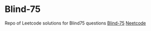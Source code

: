 # Blind-75
Repo of Leetcode solutions for Blind75 questions
[Blind-75](https://leetcode.com/list?selectedList=9pi1cqqt)
[Neetcode](https://neetcode.io/)
